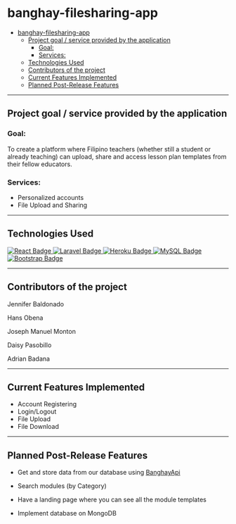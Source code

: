 ﻿# banghay-filesharing-app
- [banghay-filesharing-app](#banghay-filesharing-app)
  - [Project goal / service provided by the application](#project-goal--service-provided-by-the-application)
    - [Goal:](#goal)
    - [Services:](#services)
  - [Technologies Used](#technologies-used)
  - [Contributors of the project](#contributors-of-the-project)
  - [Current Features Implemented](#current-features-implemented)
  - [Planned Post-Release Features](#planned-post-release-features)

<hr>

## Project goal / service provided by the application 
### Goal:
To create a platform where Filipino teachers (whether still a student or already teaching) can upload, share and access lesson plan templates from their fellow educators.

### Services:
- Personalized accounts
- File Upload and Sharing
<hr>

## Technologies Used

<div id="badges">
  <a href="https://reactjs.org/">
    <img src="https://img.shields.io/badge/React-blue?style=for-the-badge&logo=react&logoColor=white" alt="React Badge"/>
  </a>
  <a href="https://laravel.com/">
    <img src="https://img.shields.io/badge/Laravel-red?style=for-the-badge&logo=laravel&logoColor=white" alt="Laravel Badge"/>
  </a>
  <a href="https://www.heroku.com/">
    <img src="https://img.shields.io/badge/Heroku-blue?style=for-the-badge&logo=heroku&logoColor=white" alt="Heroku Badge"/>
  </a>
  <a href="https://www.mysql.com/">
    <img src="https://img.shields.io/badge/MySQL-orange?style=for-the-badge&logo=mysql&logoColor=white" alt="MySQL Badge"/>
  </a>
  <a href="https://getbootstrap.com/">
    <img src="https://img.shields.io/badge/Bootstrap-blue?style=for-the-badge&logo=bootstrap&logoColor=white" alt="Bootstrap Badge"/>
  </a>
</div>  
<hr>

## Contributors of the project

Jennifer Baldonado

Hans Obena

Joseph Manuel Monton

Daisy Pasobillo

Adrian Badana

<hr>

## Current Features Implemented

- Account Registering
- Login/Logout
- File Upload
- File Download

<hr>

## Planned Post-Release Features 

- Get and store data from our database using <a href="https://github.com/JMontskie/banghay_api">BanghayApi</a>

- Search modules (by Category)

- Have a landing page where you can see all the module templates

- Implement database on MongoDB

